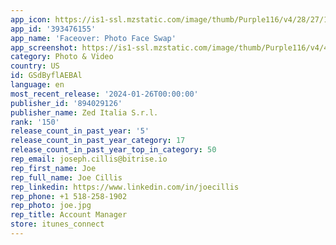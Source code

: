 ```yaml
---
app_icon: https://is1-ssl.mzstatic.com/image/thumb/Purple116/v4/28/27/14/28271489-01e7-794e-83d4-c8c5baf69af3/AppIcon-0-0-1x_U007epad-0-0-85-220.png/1024x1024bb.png
app_id: '393476155'
app_name: 'Faceover: Photo Face Swap'
app_screenshot: https://is1-ssl.mzstatic.com/image/thumb/Purple116/v4/41/2e/f2/412ef28e-6716-0486-6a49-cd214f598606/1cbbccf5-cdb7-4c84-88d8-65ee316d9172_6.5-3.jpg/1284x2778bb.png
category: Photo & Video
country: US
id: GSdByflAEBAl
language: en
most_recent_release: '2024-01-26T00:00:00'
publisher_id: '894029126'
publisher_name: Zed Italia S.r.l.
rank: '150'
release_count_in_past_year: '5'
release_count_in_past_year_category: 17
release_count_in_past_year_top_in_category: 50
rep_email: joseph.cillis@bitrise.io
rep_first_name: Joe
rep_full_name: Joe Cillis
rep_linkedin: https://www.linkedin.com/in/joecillis
rep_phone: +1 518-258-1902
rep_photo: joe.jpg
rep_title: Account Manager
store: itunes_connect
---
```

